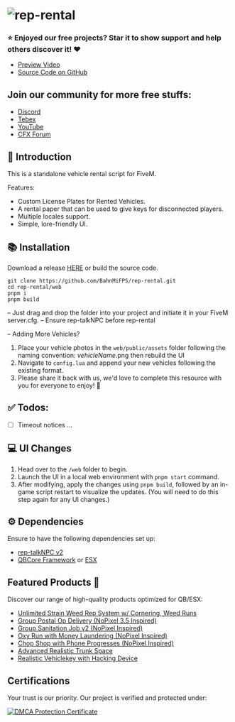 # ![rep-rental](https://i.imgur.com/3FCYSNL.png)

### :star: Enjoyed our free projects? Star it to show support and help others discover it! ❤️

- [Preview Video](https://youtu.be/H5MnafXwj6A)
- [Source Code on GitHub](https://github.com/BahnMiFPS/rep-rental)

## Join our community for more free stuffs:

- [Discord](https://discord.gg/VxGs8ceG5W)
- [Tebex](https://rep.tebex.io/)
- [YouTube](https://www.youtube.com/@repscripts)
- [CFX Forum](https://forum.cfx.re/u/bahnmifps/activity/topics)

## 👋 Introduction

This is a standalone vehicle rental script for FiveM.

Features:

- Custom License Plates for Rented Vehicles.
- A rental paper that can be used to give keys for disconnected players.
- Multiple locales support.
- Simple, lore-friendly UI.

## 📚 Installation

Download a release [HERE](https://github.com/BahnMiFPS/rep-rental/releases) or build the source code.

```
git clone https://github.com/BahnMiFPS/rep-rental.git
cd rep-rental/web
pnpm i
pnpm build
```

– Just drag and drop the folder into your project and initiate it in your FiveM server.cfg.
– Ensure rep-talkNPC before rep-rental

– Adding More Vehicles?

1. Place your vehicle photos in the `web/public/assets` folder following the naming convention: _vehicleName_.png then rebuild the UI
2. Navigate to `config.lua` and append your new vehicles following the existing format.
3. Please share it back with us, we'd love to complete this resource with you for everyone to enjoy! 💖

## ✅ Todos:
- [ ] Timeout notices
      ...

## 💻 UI Changes

1. Head over to the `/web` folder to begin.
2. Launch the UI in a local web environment with `pnpm start` command.
3. After modifying, apply the changes using `pnpm build`, followed by an in-game script restart to visualize the updates. (You will need to do this step again for any UI changes.)

## ⚙️ Dependencies

Ensure to have the following dependencies set up:

- [rep-talkNPC v2](https://github.com/BahnMiFPS/rep-talkNPC)
- [QBCore Framework](https://github.com/qbcore-framework) or [ESX](https://github.com/esx-framework)

## Featured Products :star2:

Discover our range of high-quality products optimized for QB/ESX:

- [Unlimited Strain Weed Rep System w/ Cornering, Weed Runs](https://forum.cfx.re/t/esx-qb-ox-90-000-strain-weed-rep-system-w-cornering-weed-runs/4964606)
- [Group Postal Op Delivery (NoPixel 3.5 Inspired)](https://forum.cfx.re/t/qb-esx-group-postal-op-delivery-nopixel-3-5-dodo-inspired/4894624/29)
- [Group Sanitation Job v2 (NoPixel Inspired)](https://forum.cfx.re/t/nopixel-inspired-group-sanitation-job-v2/4929184/5)
- [Oxy Run with Money Laundering (NoPixel Inspired)](https://forum.cfx.re/t/nopixel-inspired-oxy-run-w-money-laundering/4941107/10)
- [Chop Shop with Phone Progresses (NoPixel Inspired)](https://forum.cfx.re/t/nopixel-inspired-chop-shop-with-phone-progresses/4942864/5)
- [Advanced Realistic Trunk Space](https://forum.cfx.re/t/paid-qbcore-advanced-realistic-trunk-space/4891965/2)
- [Realistic Vehiclekey with Hacking Device](https://forum.cfx.re/t/release-paid-qbcore-realistic-vehiclekey-with-hacking-device/4891955/10)

## Certifications

Your trust is our priority. Our project is verified and protected under:

[![DMCA Protection Certificate](https://i.imgur.com/TPtlTF8.png)](https://www.dmca.com/r/0epekze)
